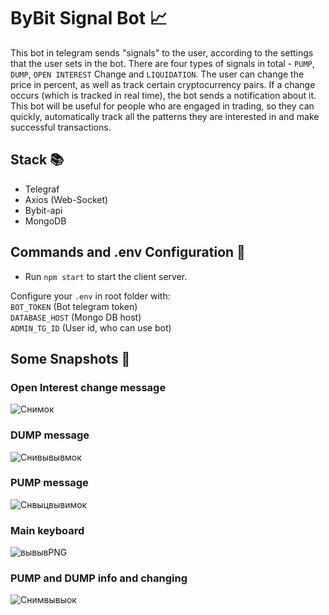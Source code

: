 # ByBit Signal Bot 📈

This bot in telegram sends "signals" to the user, according to the settings that the user sets in the bot. There are four types of signals in total - `PUMP`, `DUMP`, `OPEN INTEREST` Change and `LIQUIDATION`. The user can change the price in percent, as well as track certain cryptocurrency pairs. If a change occurs (which is tracked in real time), the bot sends a notification about it. This bot will be useful for people who are engaged in trading, so they can quickly, automatically track all the patterns they are interested in and make successful transactions.

## Stack 📚

- Telegraf
- Axios (Web-Socket)
- Bybit-api
- MongoDB

## Commands and .env Configuration 🔧

- Run `npm start` to start the client server.

Configure your `.env` in root folder with:<br>
`BOT_TOKEN` (Bot telegram token)<br>
`DATABASE_HOST` (Mongo DB host)<br>
`ADMIN_TG_ID` (User id, who can use bot)<br>

## Some Snapshots 📸
### Open Interest change message
![Снимок](https://github.com/user-attachments/assets/529362c3-d4d3-445f-ab4a-bb51d271627d)
### DUMP message
![Снивывывмок](https://github.com/user-attachments/assets/43e04472-7b85-478c-8216-1e87b2201a12)
### PUMP message
![Снвыцвывимок](https://github.com/user-attachments/assets/c1cc4221-e673-4438-90dd-4b83c784dd68)
### Main keyboard
![вывывPNG](https://github.com/user-attachments/assets/0065242e-b5ba-4962-8acb-fb60fb44f22a)
### PUMP and DUMP info and changing
![Снимвывыок](https://github.com/user-attachments/assets/027f37f6-4c48-4944-93af-97ab9cfa9ea2)
